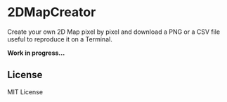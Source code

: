 # 2DMapCreator

Create your own 2D Map pixel by pixel and download a PNG or a CSV file useful to reproduce it on a Terminal.

**Work in progress...**

## License

MIT License